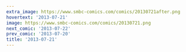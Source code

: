 ```yaml
---
extra_image: https://www.smbc-comics.com/comics/20130721after.png
hovertext: '2013-07-21'
image: https://www.smbc-comics.com/comics/20130721.png
next_comic: '2013-07-22'
prev_comic: '2013-07-20'
title: '2013-07-21'
---
```


